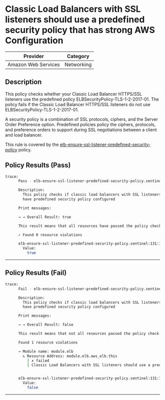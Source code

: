 # Classic Load Balancers with SSL listeners should use a predefined security policy that has strong AWS Configuration

| Provider            | Category     |
|---------------------|--------------|
| Amazon Web Services | Networking   |

## Description

This policy checks whether your Classic Load Balancer HTTPS/SSL listeners use the predefined policy ELBSecurityPolicy-TLS-1-2-2017-01. The policy fails if the Classic Load Balancer HTTPS/SSL listeners do not use ELBSecurityPolicy-TLS-1-2-2017-01.

A security policy is a combination of SSL protocols, ciphers, and the Server Order Preference option. Predefined policies policy the ciphers, protocols, and preference orders to support during SSL negotiations between a client and load balancer.

This rule is covered by the [elb-ensure-ssl-listener-predefined-security-policy](https://github.com/hashicorp/policy-library-NIST-Policy-Set-for-AWS-Terraform/blob/main/policies/elb/elb-ensure-ssl-listener-predefined-security-policy.sentinel) policy.

## Policy Results (Pass)
```bash
trace:
      Pass - elb-ensure-ssl-listener-predefined-security-policy.sentinel

      Description:
        This policy checks if classic load balancers with SSL listeners
        have predefined security policy configured

      Print messages:

      → → Overall Result: true

      This result means that all resources have passed the policy check for the policy elb-ensure-ssl-listener-predefined-security-policy.

      ✓ Found 0 resource violations

      elb-ensure-ssl-listener-predefined-security-policy.sentinel:131:1 - Rule "main"
        Value:
          true
```

---

## Policy Results (Fail)
```bash
trace:
      Fail - elb-ensure-ssl-listener-predefined-security-policy.sentinel

      Description:
        This policy checks if classic load balancers with SSL listeners
        have predefined security policy configured

      Print messages:

      → → Overall Result: false

      This result means that not all resources passed the policy check and the protected behavior is not allowed for the policy elb-ensure-ssl-listener-predefined-security-policy.

      Found 1 resource violations

      → Module name: module.elb
        ↳ Resource Address: module.elb.aws_elb.this
          | ✗ failed
          | Classic Load Balancers with SSL listeners should use a predefined security policy that has strong AWS Configuration. Refer to https://docs.aws.amazon.com/securityhub/latest/userguide/elb-controls.html#elb-8 for more details.


      elb-ensure-ssl-listener-predefined-security-policy.sentinel:131:1 - Rule "main"
        Value:
          false
```

---